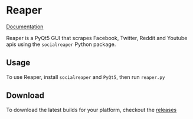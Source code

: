# Reaper
[Documentation](https://reaper.readthedocs.io)

Reaper is a PyQt5 GUI that scrapes Facebook, Twitter, Reddit and Youtube apis 
using the `socialreaper` Python package.

 
## Usage
To use Reaper, install `socialreaper` and `PyQt5`, then run `reaper.py`

## Download
To download the latest builds for your platform, checkout the [releases](https://github.com/ScriptSmith/reaper/releases)
